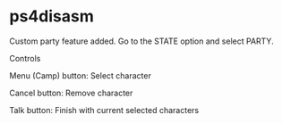 # ps4disasm
Custom party feature added. Go to the STATE option and select PARTY.


Controls


Menu (Camp) button: Select character

Cancel button: Remove character

Talk button: Finish with current selected characters
